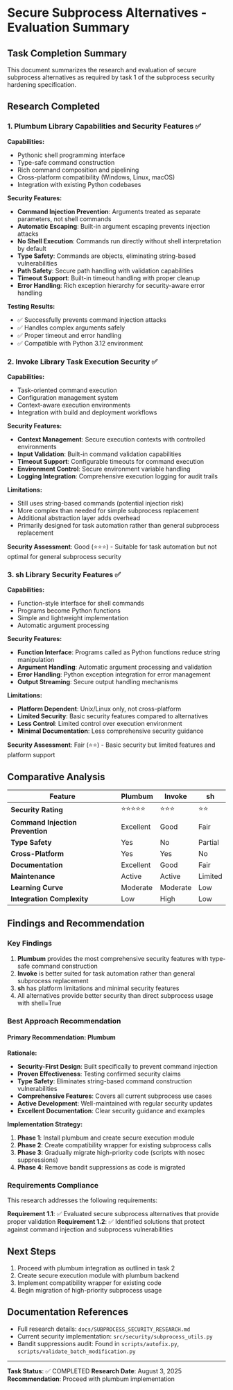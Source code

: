 # Secure Subprocess Alternatives - Evaluation Summary

## Task Completion Summary

This document summarizes the research and evaluation of secure subprocess alternatives as required by task 1 of the subprocess security hardening specification.

## Research Completed

### 1. Plumbum Library Capabilities and Security Features ✅

**Capabilities:**

- Pythonic shell programming interface
- Type-safe command construction
- Rich command composition and pipelining
- Cross-platform compatibility (Windows, Linux, macOS)
- Integration with existing Python codebases

**Security Features:**

- **Command Injection Prevention**: Arguments treated as separate parameters, not shell commands
- **Automatic Escaping**: Built-in argument escaping prevents injection attacks
- **No Shell Execution**: Commands run directly without shell interpretation by default
- **Type Safety**: Commands are objects, eliminating string-based vulnerabilities
- **Path Safety**: Secure path handling with validation capabilities
- **Timeout Support**: Built-in timeout handling with proper cleanup
- **Error Handling**: Rich exception hierarchy for security-aware error handling

**Testing Results:**

- ✅ Successfully prevents command injection attacks
- ✅ Handles complex arguments safely
- ✅ Proper timeout and error handling
- ✅ Compatible with Python 3.12 environment

### 2. Invoke Library Task Execution Security ✅

**Capabilities:**

- Task-oriented command execution
- Configuration management system
- Context-aware execution environments
- Integration with build and deployment workflows

**Security Features:**

- **Context Management**: Secure execution contexts with controlled environments
- **Input Validation**: Built-in command validation capabilities
- **Timeout Support**: Configurable timeouts for command execution
- **Environment Control**: Secure environment variable handling
- **Logging Integration**: Comprehensive execution logging for audit trails

**Limitations:**

- Still uses string-based commands (potential injection risk)
- More complex than needed for simple subprocess replacement
- Additional abstraction layer adds overhead
- Primarily designed for task automation rather than general subprocess replacement

**Security Assessment**: Good (⭐⭐⭐) - Suitable for task automation but not optimal for general subprocess security

### 3. sh Library Security Features ✅

**Capabilities:**

- Function-style interface for shell commands
- Programs become Python functions
- Simple and lightweight implementation
- Automatic argument processing

**Security Features:**

- **Function Interface**: Programs called as Python functions reduce string manipulation
- **Argument Handling**: Automatic argument processing and validation
- **Error Handling**: Python exception integration for error management
- **Output Streaming**: Secure output handling mechanisms

**Limitations:**

- **Platform Dependent**: Unix/Linux only, not cross-platform
- **Limited Security**: Basic security features compared to alternatives
- **Less Control**: Limited control over execution environment
- **Minimal Documentation**: Less comprehensive security guidance

**Security Assessment**: Fair (⭐⭐) - Basic security but limited features and platform support

## Comparative Analysis

| Feature | Plumbum | Invoke | sh |
|---------|---------|--------|-----|
| **Security Rating** | ⭐⭐⭐⭐⭐ | ⭐⭐⭐ | ⭐⭐ |
| **Command Injection Prevention** | Excellent | Good | Fair |
| **Type Safety** | Yes | No | Partial |
| **Cross-Platform** | Yes | Yes | No |
| **Documentation** | Excellent | Good | Fair |
| **Maintenance** | Active | Active | Limited |
| **Learning Curve** | Moderate | Moderate | Low |
| **Integration Complexity** | Low | High | Low |

## Findings and Recommendation

### Key Findings

1. **Plumbum** provides the most comprehensive security features with type-safe command construction
2. **Invoke** is better suited for task automation rather than general subprocess replacement
3. **sh** has platform limitations and minimal security features
4. All alternatives provide better security than direct subprocess usage with shell=True

### Best Approach Recommendation

#### Primary Recommendation: Plumbum

**Rationale:**

- **Security-First Design**: Built specifically to prevent command injection
- **Proven Effectiveness**: Testing confirmed security claims
- **Type Safety**: Eliminates string-based command construction vulnerabilities
- **Comprehensive Features**: Covers all current subprocess use cases
- **Active Development**: Well-maintained with regular security updates
- **Excellent Documentation**: Clear security guidance and examples

**Implementation Strategy:**

1. **Phase 1**: Install plumbum and create secure execution module
2. **Phase 2**: Create compatibility wrapper for existing subprocess calls
3. **Phase 3**: Gradually migrate high-priority code (scripts with nosec suppressions)
4. **Phase 4**: Remove bandit suppressions as code is migrated

### Requirements Compliance

This research addresses the following requirements:

**Requirement 1.1**: ✅ Evaluated secure subprocess alternatives that provide proper validation
**Requirement 1.2**: ✅ Identified solutions that protect against command injection and subprocess vulnerabilities

## Next Steps

1. Proceed with plumbum integration as outlined in task 2
2. Create secure execution module with plumbum backend
3. Implement compatibility wrapper for existing code
4. Begin migration of high-priority subprocess usage

## Documentation References

- Full research details: `docs/SUBPROCESS_SECURITY_RESEARCH.md`
- Current security implementation: `src/security/subprocess_utils.py`
- Bandit suppressions audit: Found in `scripts/autofix.py`, `scripts/validate_batch_modification.py`

---

**Task Status**: ✅ COMPLETED
**Research Date**: August 3, 2025
**Recommendation**: Proceed with plumbum implementation
